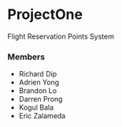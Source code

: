 # ProjectOne

Flight Reservation Points System


### Members
 - Richard Dip
 - Adrien Yong
 - Brandon Lo
 - Darren Prong
 - Kogul Bala
 - Eric Zalameda
